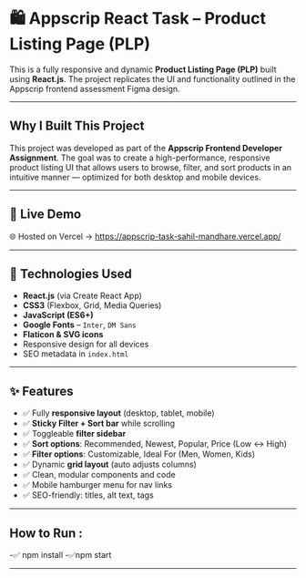 # 🛍️ Appscrip React Task – Product Listing Page (PLP)

This is a fully responsive and dynamic **Product Listing Page (PLP)** built using **React.js**. The project replicates the UI and functionality outlined in the Appscrip frontend assessment Figma design.

---

##  Why I Built This Project

This project was developed as part of the **Appscrip Frontend Developer Assignment**. The goal was to create a high-performance, responsive product listing UI that allows users to browse, filter, and sort products in an intuitive manner — optimized for both desktop and mobile devices.

---

## 🚀 Live Demo

🌐 Hosted on Vercel → https://appscrip-task-sahil-mandhare.vercel.app/

---

## 🧰 Technologies Used

- **React.js** (via Create React App)
- **CSS3** (Flexbox, Grid, Media Queries)
- **JavaScript (ES6+)**
- **Google Fonts** – `Inter`, `DM Sans`
- **Flaticon & SVG icons**
- Responsive design for all devices
- SEO metadata in `index.html`

---

## ✨ Features

- ✅ Fully **responsive layout** (desktop, tablet, mobile)
- ✅ **Sticky Filter + Sort bar** while scrolling
- ✅ Toggleable **filter sidebar**
- ✅ **Sort options**: Recommended, Newest, Popular, Price (Low ↔ High)
- ✅ **Filter options**: Customizable, Ideal For (Men, Women, Kids)
- ✅ Dynamic **grid layout** (auto adjusts columns)
- ✅ Clean, modular components and code
- ✅ Mobile hamburger menu for nav links
- ✅ SEO-friendly: titles, alt text, tags

---

## How to Run :
-✅ npm install
-✅npm start

---
